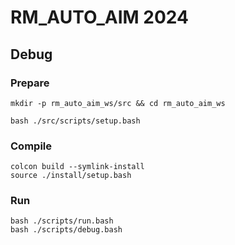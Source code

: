 # RM_AUTO_AIM 2024

## Debug

### Prepare

```shell
mkdir -p rm_auto_aim_ws/src && cd rm_auto_aim_ws
```

```shell
bash ./src/scripts/setup.bash
```

### Compile

```shell
colcon build --symlink-install
source ./install/setup.bash
```

### Run

```shell
bash ./scripts/run.bash
bash ./scripts/debug.bash
```
